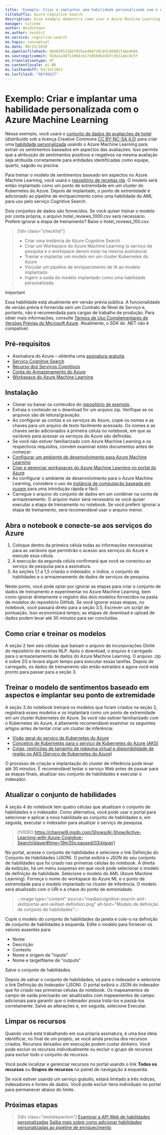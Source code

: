 ```yaml
---
title: 'Exemplo: Criar e implantar uma habilidade personalizada com o Azure Machine Learning'
titleSuffix: Azure Cognitive Search
description: Esse exemplo demonstra como usar o Azure Machine Learning para criar e implantar uma habilidade personalizada no pipeline de enriquecimento de IA do Azure Cognitive Search.
manager: nitinme
author: HeidiSteen
ms.author: heidist
ms.service: cognitive-search
ms.topic: conceptual
ms.date: 09/25/2020
ms.openlocfilehash: 98d8395236bf955eed88f36c03c96981fa0e4b6b
ms.sourcegitcommit: 910a1a38711966cb171050db245fc3b22abc8c5f
ms.translationtype: HT
ms.contentlocale: pt-BR
ms.lasthandoff: 03/19/2021
ms.locfileid: "98745627"
---
```

# <a name="example-build-and-deploy-a-custom-skill-with-azure-machine-learning"></a>Exemplo: Criar e implantar uma habilidade personalizada com o Azure Machine Learning 

Nesse exemplo, você usará o [conjunto de dados de avaliações de hotel](https://www.kaggle.com/datafiniti/hotel-reviews) (distribuído sob a licença Creative Commons [CC BY-NC-SA 4.0](https://creativecommons.org/licenses/by-nc-sa/4.0/legalcode.txt)) para criar uma [habilidade personalizada](./cognitive-search-aml-skill.md) usando o Azure Machine Learning para extrair os sentimentos baseados em aspectos das avaliações. Isso permite que a atribuição de sentimentos positivos e negativos na mesma avaliação seja atribuída corretamente para entidades identificadas como equipe, quarto, saguão ou piscina.

Para treinar o modelo de sentimentos baseado em aspectos no Azure Machine Learning, você usará o [repositório de receitas nlp](https://github.com/microsoft/nlp-recipes/tree/master/examples/sentiment_analysis/absa). O modelo será então implantado como um ponto de extremidade em um cluster do Kubernetes do Azure. Depois de implantado, o ponto de extremidade é adicionado ao pipeline de enriquecimento como uma habilidade do AML para uso pelo serviço Cognitive Search.

Dois conjuntos de dados são fornecidos. Se você quiser treinar o modelo por conta própria, o arquivo hotel_reviews_1000.csv será necessário. Prefere ignorar a etapa de treinamento? Baixe o hotel_reviews_100.csv.

> [!div class="checklist"]
> * Criar uma instância do Azure Cognitive Search
> * Criar um Workspace do Azure Machine Learning (o serviço de pesquisa e o workspace devem estar na mesma assinatura)
> * Treinar e implantar um modelo em um cluster Kubernetes do Azure
> * Vincular um pipeline de enriquecimento de IA ao modelo implantado
> * Ingerir a saída do modelo implantado como uma habilidade personalizada

> [!IMPORTANT] 
> Essa habilidade está atualmente em versão prévia pública. A funcionalidade de versão prévia é fornecida sem um Contrato de Nível de Serviço e, portanto, não é recomendada para cargas de trabalho de produção. Para obter mais informações, consulte [Termos de Uso Complementares de Versões Prévias do Microsoft Azure](https://azure.microsoft.com/support/legal/preview-supplemental-terms/). Atualmente, o SDK do .NET não é compatível.

## <a name="prerequisites"></a>Pré-requisitos

* Assinatura do Azure – obtenha uma [assinatura gratuita](https://azure.microsoft.com/free/?WT.mc_id=A261C142F).
* [Serviço Cognitive Search](./search-get-started-arm.md)
* [Recurso dos Serviços Cognitivos](../cognitive-services/cognitive-services-apis-create-account.md?tabs=multiservice%2cwindows)
* [Conta do Armazenamento do Azure](../storage/common/storage-account-create.md?tabs=azure-portal&toc=%2fazure%2fstorage%2fblobs%2ftoc.json)
* [Workspace do Azure Machine Learning](../machine-learning/how-to-manage-workspace.md)

## <a name="setup"></a>Instalação

* Clonar ou baixar os conteúdos do [repositório de exemplo](https://github.com/Azure-Samples/azure-search-python-samples/tree/master/AzureML-Custom-Skill).
* Extraia o conteúdo se o download for um arquivo zip. Verifique se os arquivos são de leitura/gravação.
* Ao configurar as contas e os serviços do Azure, copie os nomes e as chaves para um arquivo de texto facilmente acessado. Os nomes e as chaves serão adicionados à primeira célula no notebook, em que as variáveis para acessar os serviços do Azure são definidas.
* Se você não estiver familiarizado com Azure Machine Learning e os respectivos requisitos, convém examinar estes documentos antes de começar:
 * [Configurar um ambiente de desenvolvimento para Azure Machine Learning](../machine-learning/how-to-configure-environment.md)
 * [Criar e gerenciar workspaces do Azure Machine Learning no portal do Azure](../machine-learning/how-to-manage-workspace.md)
 * Ao configurar o ambiente de desenvolvimento para o Azure Machine Learning, considere o uso da [instância de computação baseada em nuvem](../machine-learning/how-to-configure-environment.md#compute-instance) para uma introdução rápida e fácil.
* Carregue o arquivo do conjunto de dados em um contêiner na conta de armazenamento. O arquivo maior será necessário se você quiser executar a etapa de treinamento no notebook. Se você preferir ignorar a etapa de treinamento, será recomendável usar o arquivo menor.

## <a name="open-notebook-and-connect-to-azure-services"></a>Abra o notebook e conecte-se aos serviços do Azure

1. Coloque dentro da primeira célula todas as informações necessárias para as variáveis que permitirão o acesso aos serviços do Azure e execute essa célula.
1. A execução da segunda célula confirmará que você se conectou ao serviço de pesquisa para a assinatura.
1. As seções 1,1 a 1,5 criarão o indexador, o índice, o conjunto de habilidades e o armazenamento de dados de serviços de pesquisa.

Neste ponto, você pode optar por ignorar as etapas para criar o conjunto de dados de treinamento e experimentar no Azure Machine Learning, bem como ignorar diretamente o registro dos dois modelos fornecidos na pasta de modelos do repositório GitHub. Se você ignorar essas etapas, no notebook, você passará direto para a seção 3.5, Escrever um script de pontuação. Isso economizará tempo; as etapas de download e upload de dados podem levar até 30 minutos para ser concluídas.

## <a name="creating-and-training-the-models"></a>Como criar e treinar os modelos

A seção 2 tem seis células que baixam o arquivo de incorporações GloVe do repositório de receitas NLP. Após o download, o arquivo é carregado para o armazenamento de dados do Azure Machine Learning. O arquivo .zip é sobre 2G e levará algum tempo para executar essas tarefas. Depois de carregado, os dados de treinamento são então extraídos e agora você está pronto para passar para a seção 3.

## <a name="train-the-aspect-based-sentiment-model-and-deploy-your-endpoint"></a>Treinar o modelo de sentimentos baseado em aspectos e implantar seu ponto de extremidade

A seção 3 do notebook treinará os modelos que foram criados na seção 2, registrará esses modelos e os implantará como um ponto de extremidade em um cluster Kubernetes do Azure. Se você não estiver familiarizado com o Kubernetes do Azure, é altamente recomendável examinar os seguintes artigos antes de tentar criar um cluster de inferência:

* [Visão geral do serviço de Kubernetes do Azure](../aks/intro-kubernetes.md)
* [Conceitos de Kubernetes para o serviço de Kubernetes do Azure (AKS)](../aks/concepts-clusters-workloads.md)
* [Cotas, restrições de tamanho de máquina virtual e disponibilidade de região no AKS (Serviço de Kubernetes do Azure)](../aks/quotas-skus-regions.md)

O processo de criação e implantação do cluster de inferência pode levar até 30 minutos. É recomendável testar o serviço Web antes de passar para as etapas finais, atualizar seu conjunto de habilidades e executar o indexador.

## <a name="update-the-skillset"></a>Atualizar o conjunto de habilidades

A seção 4 do notebook tem quatro células que atualizam o conjunto de habilidades e o indexador. Como alternativa, você pode usar o portal para selecionar e aplicar a nova habilidade ao conjunto de habilidades e, em seguida, executar o indexador para atualizar o serviço de pesquisa.

> [!VIDEO https://channel9.msdn.com/Shows/AI-Show/Active-Learning-with-Azure-Cognitive-Search/player#time=19m35s:paused/03/player]

No portal, acesse o conjunto de habilidades e selecione o link Definição do Conjunto de Habilidades (JSON). O portal exibirá o JSON do seu conjunto de habilidades que foi criado nas primeiras células do notebook. À direita da exibição, há um menu suspenso em que você pode selecionar o modelo de definição de habilidade. Selecione o modelo do AML (Azure Machine Learning). Forneça o nome do workspace do Azure ML e o ponto de extremidade para o modelo implantado no cluster de inferência. O modelo será atualizado com o URI e a chave do ponto de extremidade.

> :::image type="content" source="media/cognitive-search-aml-skill/portal-aml-skillset-definition.png" alt-text="Modelo de definição de conjunto de habilidades":::

Copie o modelo do conjunto de habilidades da janela e cole-o na definição de conjunto de habilidades à esquerda. Edite o modelo para fornecer os valores ausentes para:

* Nome
* Descrição
* Contexto
* Nome e origem de "inputs"
* Nome e targetName de "outputs"

Salve o conjunto de habilidades.

Depois de salvar o conjunto de habilidades, vá para o indexador e selecione o link Definição do Indexador (JSON). O portal exibirá o JSON do indexador que foi criado nas primeiras células do notebook. Os mapeamentos de campo de saída precisarão ser atualizados com mapeamentos de campo adicionais para garantir que o indexador possa tratá-los e passá-los corretamente. Salve as alterações e, em seguida, selecione Executar. 

## <a name="clean-up-resources"></a>Limpar os recursos

Quando você está trabalhando em sua própria assinatura, é uma boa ideia identificar, no final de um projeto, se você ainda precisa dos recursos criados. Recursos deixados em execução podem custar dinheiro. Você pode excluir os recursos individualmente ou excluir o grupo de recursos para excluir todo o conjunto de recursos.

Você pode localizar e gerenciar recursos no portal usando o link **Todos os recursos** ou **Grupos de recursos** no painel de navegação à esquerda.

Se você estiver usando um serviço gratuito, estará limitado a três índices, indexadores e fontes de dados. Você pode excluir itens individuais no portal para permanecer abaixo do limite.

## <a name="next-steps"></a>Próximas etapas

> [!div class="nextstepaction"]
> [Examinar a API Web de habilidades personalizadas](./cognitive-search-custom-skill-web-api.md)
> [Saiba mais sobre como adicionar habilidades personalizadas ao pipeline de enriquecimento](./cognitive-search-custom-skill-interface.md)